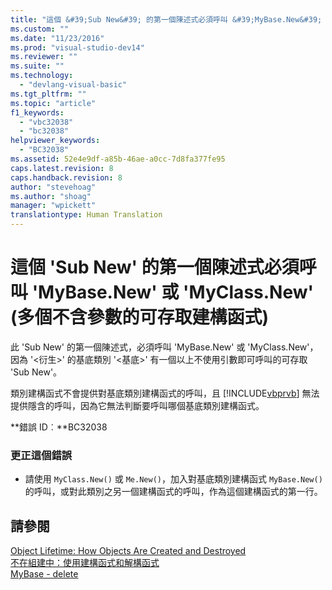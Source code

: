 ```yaml
---
title: "這個 &#39;Sub New&#39; 的第一個陳述式必須呼叫 &#39;MyBase.New&#39; 或 &#39;MyClass.New&#39; (多個不含參數的可存取建構函式) | Microsoft Docs"
ms.custom: ""
ms.date: "11/23/2016"
ms.prod: "visual-studio-dev14"
ms.reviewer: ""
ms.suite: ""
ms.technology: 
  - "devlang-visual-basic"
ms.tgt_pltfrm: ""
ms.topic: "article"
f1_keywords: 
  - "vbc32038"
  - "bc32038"
helpviewer_keywords: 
  - "BC32038"
ms.assetid: 52e4e9df-a85b-46ae-a0cc-7d8fa377fe95
caps.latest.revision: 8
caps.handback.revision: 8
author: "stevehoag"
ms.author: "shoag"
manager: "wpickett"
translationtype: Human Translation
---
```

# 這個 &#39;Sub New&#39; 的第一個陳述式必須呼叫 &#39;MyBase.New&#39; 或 &#39;MyClass.New&#39; (多個不含參數的可存取建構函式)
此 'Sub New' 的第一個陳述式，必須呼叫 'MyBase.New' 或 'MyClass.New'，因為 '\<衍生\>' 的基底類別 '\<基底\>' 有一個以上不使用引數即可呼叫的可存取 'Sub New'。  
  
 類別建構函式不會提供對基底類別建構函式的呼叫，且 [!INCLUDE[vbprvb](../../csharp/programming-guide/concepts/linq/includes/vbprvb_md.md)] 無法提供隱含的呼叫，因為它無法判斷要呼叫哪個基底類別建構函式。  
  
 **錯誤 ID︰**BC32038  
  
### 更正這個錯誤  
  
-   請使用 `MyClass.New()` 或 `Me.New()`，加入對基底類別建構函式 `MyBase.New()` 的呼叫，或對此類別之另一個建構函式的呼叫，作為這個建構函式的第一行。  
  
## 請參閱  
 [Object Lifetime: How Objects Are Created and Destroyed](../../visual-basic/programming-guide/language-features/objects-and-classes/object-lifetime-how-objects-are-created-and-destroyed.md)   
 [不在組建中：使用建構函式和解構函式](http://msdn.microsoft.com/zh-tw/548eebe1-86c4-4377-b2f5-447cb8be3d90)   
 [MyBase \- delete](http://msdn.microsoft.com/zh-tw/52491d06-6451-4f6f-9aa6-8fab59bbc2b9)